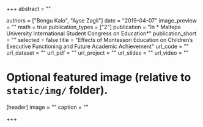 +++
abstract = ""

authors = ["Bengu Kalo", "Ayse Zagli"]
date = "2019-04-07"
image_preview = ""
math = true
publication_types = ["2"]
publication = "In * Maltepe University International Student Congress on Education*"
publication_short = ""
selected = false
title = "Effects of Montessori Education on Children’s Executive Functioning and Future
Academic Achievement"
url_code = ""
url_dataset = ""
url_pdf = ""
url_project = ""
url_slides = ""
url_video = ""


# Optional featured image (relative to `static/img/` folder).
[header]
image = ""
caption = ""

+++
